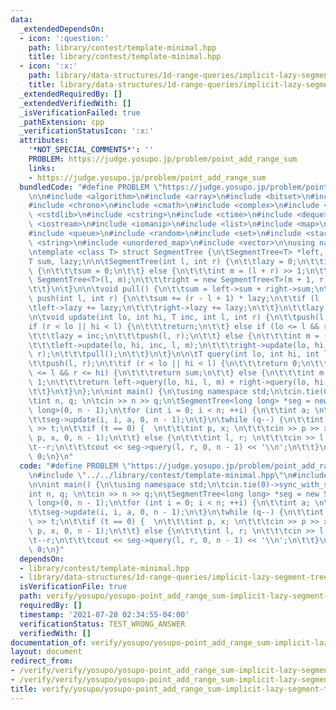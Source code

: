 ```yaml
---
data:
  _extendedDependsOn:
  - icon: ':question:'
    path: library/contest/template-minimal.hpp
    title: library/contest/template-minimal.hpp
  - icon: ':x:'
    path: library/data-structures/1d-range-queries/implicit-lazy-segment-tree.hpp
    title: library/data-structures/1d-range-queries/implicit-lazy-segment-tree.hpp
  _extendedRequiredBy: []
  _extendedVerifiedWith: []
  _isVerificationFailed: true
  _pathExtension: cpp
  _verificationStatusIcon: ':x:'
  attributes:
    '*NOT_SPECIAL_COMMENTS*': ''
    PROBLEM: https://judge.yosupo.jp/problem/point_add_range_sum
    links:
    - https://judge.yosupo.jp/problem/point_add_range_sum
  bundledCode: "#define PROBLEM \"https://judge.yosupo.jp/problem/point_add_range_sum\"\
    \n\n#include <algorithm>\n#include <array>\n#include <bitset>\n#include <cassert>\n\
    #include <chrono>\n#include <cmath>\n#include <complex>\n#include <cstdio>\n#include\
    \ <cstdlib>\n#include <cstring>\n#include <ctime>\n#include <deque>\n#include\
    \ <iostream>\n#include <iomanip>\n#include <list>\n#include <map>\n#include <numeric>\n\
    #include <queue>\n#include <random>\n#include <set>\n#include <stack>\n#include\
    \ <string>\n#include <unordered_map>\n#include <vector>\n\nusing namespace std;\n\
    \ntemplate <class T> struct SegmentTree {\n\tSegmentTree<T> *left, *right;\n\t\
    T sum, lazy;\n\n\tSegmentTree(int l, int r) {\n\t\tlazy = 0;\n\t\tif (l == r)\
    \ {\n\t\t\tsum = 0;\n\t\t} else {\n\t\t\tint m = (l + r) >> 1;\n\t\t\tleft = new\
    \ SegmentTree<T>(l, m);\n\t\t\tright = new SegmentTree<T>(m + 1, r);\n\t\t\tpull();\n\
    \t\t}\n\t}\n\n\tvoid pull() {\n\t\tsum = left->sum + right->sum;\n\t}\n\n\tvoid\
    \ push(int l, int r) {\n\t\tsum += (r - l + 1) * lazy;\n\t\tif (l != r) {\n\t\t\
    \tleft->lazy += lazy;\n\t\t\tright->lazy += lazy;\n\t\t}\n\t\tlazy = 0;\n\t}\n\
    \n\tvoid update(int lo, int hi, T inc, int l, int r) {\n\t\tpush(l, r);\n\t\t\
    if (r < lo || hi < l) {\n\t\t\treturn;\n\t\t} else if (lo <= l && r <= hi) {\n\
    \t\t\tlazy = inc;\n\t\t\tpush(l, r);\n\t\t} else {\n\t\t\tint m = (l + r) >> 1;\n\
    \t\t\tleft->update(lo, hi, inc, l, m);\n\t\t\tright->update(lo, hi, inc, m + 1,\
    \ r);\n\t\t\tpull();\n\t\t}\n\t}\n\n\tT query(int lo, int hi, int l, int r) {\n\
    \t\tpush(l, r);\n\t\tif (r < lo || hi < l) {\n\t\t\treturn 0;\n\t\t} else if (lo\
    \ <= l && r <= hi) {\n\t\t\treturn sum;\n\t\t} else {\n\t\t\tint m = (l + r) >>\
    \ 1;\n\t\t\treturn left->query(lo, hi, l, m) + right->query(lo, hi, m + 1, r);\n\
    \t\t}\n\t}\n};\n\nint main() {\n\tusing namespace std;\n\tcin.tie(0)->sync_with_stdio(0);\n\
    \tint n, q; \n\tcin >> n >> q;\n\tSegmentTree<long long> *seg = new SegmentTree<long\
    \ long>(0, n - 1);\n\tfor (int i = 0; i < n; ++i) {\n\t\tint a; \n\t\tcin >> a;\n\
    \t\tseg->update(i, i, a, 0, n - 1);\n\t}\n\twhile (q--) {\n\t\tint t;\n\t\tcin\
    \ >> t;\n\t\tif (t == 0) {  \n\t\t\tint p, x; \n\t\t\tcin >> p >> x;\n\t\t\tseg->update(p,\
    \ p, x, 0, n - 1);\n\t\t} else {\n\t\t\tint l, r; \n\t\t\tcin >> l >> r;\n\t\t\
    \t--r;\n\t\t\tcout << seg->query(l, r, 0, n - 1) << '\\n';\n\t\t}\n\t}\n\treturn\
    \ 0;\n}\n"
  code: "#define PROBLEM \"https://judge.yosupo.jp/problem/point_add_range_sum\"\n\
    \n#include \"../../library/contest/template-minimal.hpp\"\n#include \"../../library/data-structures/1d-range-queries/implicit-lazy-segment-tree.hpp\"\
    \n\nint main() {\n\tusing namespace std;\n\tcin.tie(0)->sync_with_stdio(0);\n\t\
    int n, q; \n\tcin >> n >> q;\n\tSegmentTree<long long> *seg = new SegmentTree<long\
    \ long>(0, n - 1);\n\tfor (int i = 0; i < n; ++i) {\n\t\tint a; \n\t\tcin >> a;\n\
    \t\tseg->update(i, i, a, 0, n - 1);\n\t}\n\twhile (q--) {\n\t\tint t;\n\t\tcin\
    \ >> t;\n\t\tif (t == 0) {  \n\t\t\tint p, x; \n\t\t\tcin >> p >> x;\n\t\t\tseg->update(p,\
    \ p, x, 0, n - 1);\n\t\t} else {\n\t\t\tint l, r; \n\t\t\tcin >> l >> r;\n\t\t\
    \t--r;\n\t\t\tcout << seg->query(l, r, 0, n - 1) << '\\n';\n\t\t}\n\t}\n\treturn\
    \ 0;\n}"
  dependsOn:
  - library/contest/template-minimal.hpp
  - library/data-structures/1d-range-queries/implicit-lazy-segment-tree.hpp
  isVerificationFile: true
  path: verify/yosupo/yosupo-point_add_range_sum-implicit-lazy-segment-tree.test.cpp
  requiredBy: []
  timestamp: '2021-07-28 02:34:55-04:00'
  verificationStatus: TEST_WRONG_ANSWER
  verifiedWith: []
documentation_of: verify/yosupo/yosupo-point_add_range_sum-implicit-lazy-segment-tree.test.cpp
layout: document
redirect_from:
- /verify/verify/yosupo/yosupo-point_add_range_sum-implicit-lazy-segment-tree.test.cpp
- /verify/verify/yosupo/yosupo-point_add_range_sum-implicit-lazy-segment-tree.test.cpp.html
title: verify/yosupo/yosupo-point_add_range_sum-implicit-lazy-segment-tree.test.cpp
---
```

